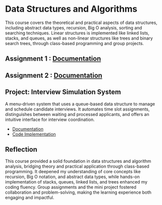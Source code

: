 # Data Structures and Algorithms
This course covers the theoretical and practical aspects of data structures, including abstract data types, recursion, Big O analysis, sorting and searching techniques. Linear structures is implemented like linked lists, stacks, and queues, as well as non-linear structures like trees and binary search trees, through class-based programming and group projects.

## Assignment 1 : [Documentation](https://github.com/TehRuQian/SECPH-Data-Engineering-UTM/blob/main/SECPH-Year2-Sem1/Data%20Structures%20and%20Algorithms/Report%20Assginment%201.pdf)

## Assignment 2 : [Documentation](https://github.com/TehRuQian/SECPH-Data-Engineering-UTM/blob/main/SECPH-Year2-Sem1/Data%20Structures%20and%20Algorithms/Assignment-2.pdf)

## Project: Interview Simulation System
A menu-driven system that uses a queue-based data structure to manage and schedule candidate interviews. It automates time slot assignments, distinguishes between waiting and processed applicants, and offers an intuitive interface for interview coordination.
* [Documentation](https://github.com/TehRuQian/SECPH-Data-Engineering-UTM/blob/main/SECPH-Year2-Sem1/Data%20Structures%20and%20Algorithms/DSA%20Mini%20Project.pdf)
* [Code Implementation](https://github.com/TehRuQian/Interview-Simulation)

## Reflection
This course provided a solid foundation in data structures and algorithm analysis, bridging theory and practical application through class-based programming. It deepened my understanding of core concepts like recursion, Big O notation, and abstract data types, while hands-on implementation of stacks, queues, linked lists, and trees enhanced my coding fluency. Group assignments and the mini project fostered collaboration and problem-solving, making the learning experience both engaging and impactful.
